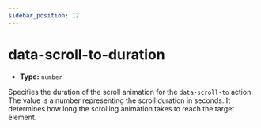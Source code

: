 ```yaml
---
sidebar_position: 12
---
```


# data-scroll-to-duration

-   **Type:** `number`

Specifies the duration of the scroll animation for the `data-scroll-to` action. The value is a number representing the scroll duration in seconds. It determines how long the scrolling animation takes to reach the target element.